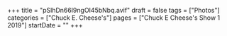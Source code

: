+++
title = "pSlhDn66l9ngOI45bNbq.avif"
draft = false
tags = ["Photos"]
categories = ["Chuck E. Cheese's"]
pages = ["Chuck E Cheese's Show 1 2019"]
startDate = ""
+++
